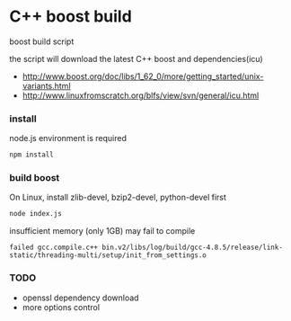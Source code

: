 # C++ boost build
boost build script

the script will download the latest C++ boost and dependencies(icu)

  - http://www.boost.org/doc/libs/1_62_0/more/getting_started/unix-variants.html
  - http://www.linuxfromscratch.org/blfs/view/svn/general/icu.html

### install
node.js environment is required

```sh
npm install
```

### build boost

On Linux, install zlib-devel, bzip2-devel, python-devel first

```sh
node index.js
```

insufficient memory (only 1GB) may fail to compile

```
failed gcc.compile.c++ bin.v2/libs/log/build/gcc-4.8.5/release/link-static/threading-multi/setup/init_from_settings.o
```

### TODO

  - openssl dependency download
  - more options control

